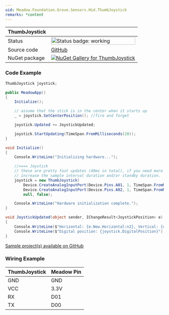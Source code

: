 ```yaml
---
uid: Meadow.Foundation.Grove.Sensors.Hid.ThumbJoystick
remarks: *content
---
```


| ThumbJoystick | |
|--------|--------|
| Status | <img src="https://img.shields.io/badge/Working-brightgreen" style="width: auto; height: -webkit-fill-available;" alt="Status badge: working" /> |
| Source code | [GitHub](https://github.com/WildernessLabs/Meadow.Foundation.Grove/tree/main/Source/ThumbJoystick) |
| NuGet package | <a href="https://www.nuget.org/packages/Meadow.Foundation.Grove.Sensors.Hid.ThumbJoystick/" target="_blank"><img src="https://img.shields.io/nuget/v/Meadow.Foundation.Grove.Sensors.Hid.ThumbJoystick.svg?label=Meadow.Foundation.Grove.Sensors.Hid.ThumbJoystick" alt="NuGet Gallery for ThumbJoystick" /></a> |

### Code Example

```csharp
ThumbJoystick joystick;

public MeadowApp()
{
    Initialize();

    // assume that the stick is in the center when it starts up
    _ = joystick.SetCenterPosition(); //fire and forget

    joystick.Updated += JoystickUpdated;

    joystick.StartUpdating(TimeSpan.FromMilliseconds(20));
}

void Initialize()
{
    Console.WriteLine("Initializing hardware...");

    //==== Joystick
    // these are pretty fast updates (40ms in total), if you need more time to process, you can
    // increase the sample interval duration and/or standby duration.
    joystick = new ThumbJoystick(
        Device.CreateAnalogInputPort(Device.Pins.A01, 1, TimeSpan.FromMilliseconds(10), new Voltage(3.3)),
        Device.CreateAnalogInputPort(Device.Pins.A02, 1, TimeSpan.FromMilliseconds(10), new Voltage(3.3)),
        null, false);

    Console.WriteLine("Hardware initialization complete.");
}

void JoystickUpdated(object sender, IChangeResult<JoystickPosition> e)
{
    Console.WriteLine($"Horizontal: {e.New.Horizontal:n2}, Vertical: {e.New.Vertical:n2}");
    Console.WriteLine($"Digital position: {joystick.DigitalPosition}");
}

```

[Sample project(s) available on GitHub](https://github.com/WildernessLabs/Meadow.Foundation.Grove/tree/main/Source/ThumbJoystick/Sample/ThumbJoystick_Sample)

### Wiring Example

| ThumbJoystick | Meadow Pin |
|--------|------------|
| GND    | GND        |
| VCC    | 3.3V       |
| RX     | D01        |
| TX     | D00        |



















